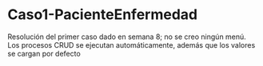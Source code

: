 # Caso1-PacienteEnfermedad
Resolución del primer caso dado en semana 8; no se creo ningún menú. Los procesos CRUD se ejecutan automáticamente, además que los valores se cargan por defecto 
